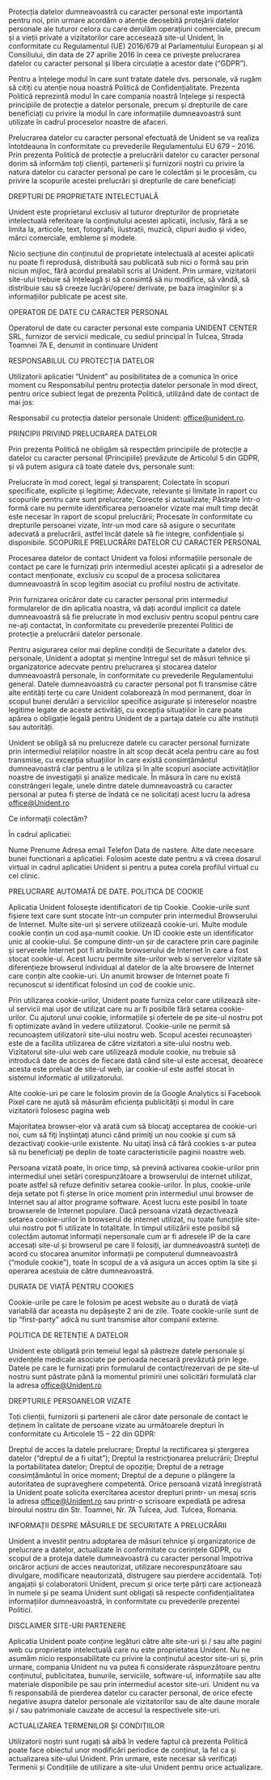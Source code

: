 Protecția datelor dumneavoastră cu caracter personal este importantă pentru noi, prin urmare acordăm o atenție deosebită protejării datelor personale ale tuturor celora cu care derulăm operațiuni comerciale, precum și a vieții private a vizitatorilor care accesează site-ul Unident, în conformitate cu Regulamentul (UE) 2016/679 al Parlamentului European și al Consiliului, din data de 27 aprilie 2016 în ceea ce privește prelucrarea datelor cu caracter personal și libera circulație a acestor date (“GDPR”).

Pentru a înțelege modul în care sunt tratate datele dvs. personale, vă rugăm să citiți cu atenție noua noastră Politică de Confidențialitate. Prezenta Politică reprezintă modul în care compania noastră înțelege și respectă principiile de protecție a datelor personale, precum și drepturile de care beneficiați cu privire la modul în care informațiile dumneavoastră sunt utilizate în cadrul proceselor noastre de afaceri.

Prelucrarea datelor cu caracter personal efectuată de Unident se va realiza întotdeauna în conformitate cu prevederile Regulamentului EU 679 – 2016. Prin prezenta Politică de protecție a prelucrării datelor cu caracter personal dorim să informăm toți clienții, partenerii și furnizorii noștri cu privire la natura datelor cu caracter personal pe care le colectăm și le procesăm, cu privire la scopurile acestei prelucrări și drepturile de care beneficiați

DREPTURI DE PROPRIETATE INTELECTUALĂ

Unident este proprietarul exclusiv al tuturor drepturilor de proprietate intelectuală referitoare la conținutului acestei aplicatii, inclusiv, fără a se limita la, articole, text, fotografii, ilustrații, muzică, clipuri audio și video, mărci comerciale, embleme și modele.

Nicio secțiune din conținutul de proprietate intelectuală al acestei aplicatii nu poate fi reprodusă, distribuită sau publicată sub nici o formă sau prin niciun mijloc, fără acordul prealabil scris al Unident. Prin urmare, vizitatorii site-ului trebuie să înțeleagă și să consimtă să nu modifice, să vândă, să distribuie sau să creeze lucrări/opere/ derivate, pe baza imaginilor și a informațiilor publicate pe acest site.

OPERATOR DE DATE CU CARACTER PERSONAL

Operatorul de date cu caracter personal este compania UNIDENT CENTER SRL, furnizor de servicii medicale, cu sediul principal în Tulcea, Strada Toamnei 7A E, denumit in continuare Unident

RESPONSABILUL CU PROTECȚIA DATELOR

Utilizatorii aplicatiei “Unident” au posibilitatea de a comunica în orice moment cu Responsabilul pentru protecția datelor personale în mod direct, pentru orice subiect legat de prezenta Politică, utilizând date de contact de mai jos:

Responsabil cu protecția datelor personale Unident: office@unident.ro.

PRINCIPII PRIVIND PRELUCRAREA DATELOR

Prin prezenta Politică ne obligăm să respectăm principiile de protecție a datelor cu caracter personal (Principiile) prevăzute de Articolul 5 din GDPR, și vă putem asigura că toate datele dvs, personale sunt:

Prelucrate în mod corect, legal și transparent;
Colectate în scopuri specificate, explicite și legitime;
Adecvate, relevante și limitate în raport cu scopurile pentru care sunt prelucrate;
Corecte și actualizate;
Păstrate într-o formă care nu permite identificarea persoanelor vizate mai mult timp decât este necesar în raport de scopul prelucrării;
Procesate în conformitate cu drepturile persoanei vizate, într-un mod care să asigure o securitate adecvată a prelucrării, astfel încât datele să fie integre, confidențiale și disponibile.
SCOPURILE PRELUCRĂRII DATELOR CU CARACTER PERSONAL

Procesarea datelor de contact Unident va folosi informațiile personale de contact pe care le furnizați prin intermediul acestei aplicatii și a adreselor de contact menționate, exclusiv cu scopul de a procesa solicitarea dumneavoastră în scop legitim asociat cu profilul nostru de activitate.

Prin furnizarea oricăror date cu caracter personal prin intermediul formularelor de din aplicatia noastra, vă dați acordul implicit ca datele dumneavoastră să fie prelucrate în mod exclusiv pentru scopul pentru care ne-ați contactat, în conformitate cu prevederile prezentei Politici de protecție a prelucrării datelor personale.

Pentru asigurarea celor mai depline condiții de Securitate a datelor dvs. personale, Unident a adoptat și menține întregul set de măsuri tehnice și organizatorice adecvate pentru prelucrarea și stocarea datelor dumneavoastră personale, în conformitate cu prevederile Regulamentului general. Datele dumneavoastră cu caracter personal pot fi transmise către alte entități terțe cu care Unident colaborează în mod permanent, doar în scopul bunei derulări a serviciilor specifice asigurate și intereselor noastre legitime legate de aceste activități, cu excepția situațiilor în care poate apărea o obligație legală pentru Unident de a partaja datele cu alte instituții sau autorități.

Unident se obligă să nu prelucreze datele cu caracter personal furnizate prin intermediul relațiilor noastre în alt scop decât acela pentru care au fost transmise, cu excepția situațiilor în care există consimțământul dumneavoastră clar pentru a le utiliza și în alte scopuri asociate activităților noastre de investigații și analize medicale. În măsura în care nu există constrângeri legale, unele dintre datele dumneavoastră cu caracter personal ar putea fi șterse de îndată ce ne solicitați acest lucru la adresa office@Unident.ro

Ce informaţii colectăm?

În cadrul aplicatiei:

Nume
Prenume
Adresa email
Telefon
Data de nastere.
Alte date necesare bunei functionari a aplicatiei.
Folosim aceste date pentru a vă creea dosarul virtual in cadrul aplicatiei Unident si pentru a putea corela profilul virtual cu cel clinic.

PRELUCRARE AUTOMATĂ DE DATE. POLITICA DE COOKIE

Aplicatia Unident folosește identificatori de tip Cookie. Cookie-urile sunt fișiere text care sunt stocate într-un computer prin intermediul Browserului de Internet. Multe site-uri și servere utilizează cookie-uri. Multe module cookie conțin un cod așa-numit cookie. Un ID cookie este un identificator unic al cookie-ului. Se compune dintr-un șir de caractere prin care paginile și serverele Internet pot fi atribuite browserului de Internet în care a fost stocat cookie-ul. Acest lucru permite site-urilor web si serverelor vizitate să diferențieze browserul individual al datelor de la alte browsere de Internet care conțin alte cookie-uri. Un anumit browser de Internet poate fi recunoscut si identificat folosind un cod de cookie unic.

Prin utilizarea cookie-urilor, Unident poate furniza celor care utilizează site-ul servicii mai ușor de utilizat care nu ar fi posibile fără setarea cookie-urilor. Cu ajutorul unui cookie, informațiile și ofertele de pe site-ul nostru pot fi optimizate având în vedere utilizatorul. Cookie-urile ne permit să recunoaștem utilizatorii site-ului nostru web. Scopul acestei recunoașteri este de a facilita utilizarea de către vizitatori a site-ului nostru web. Vizitatorul site-ului web care utilizează module cookie, nu trebuie să introducă date de acces de fiecare dată când site-ul este accesat, deoarece acesta este preluat de site-ul web, iar cookie-ul este astfel stocat în sistemul informatic al utilizatorului.

Alte cookie-uri pe care le folosim provin de la Google Analytics si Facebook Pixel care ne ajută să măsurăm eficienţa publicităţii şi modul în care vizitatorii folosesc pagina web

Majoritatea browser-elor vă arată cum să blocaţi acceptarea de cookie-uri noi, cum să fiţi înştiinţaţi atunci când primiţi un nou cookie şi cum să dezactivaţi cookie-urile existente. Nu uitaţi însă că fără cookies s-ar putea să nu beneficiaţi pe deplin de toate caracteristicile paginii noastre web.

Persoana vizată poate, în orice timp, să prevină activarea cookie-urilor prin intermediul unei setări corespunzătoare a browserului de internet utilizat, poate astfel să refuze definitiv setarea cookie-urilor. În plus, cookie-urile deja setate pot fi șterse în orice moment prin intermediul unui browser de Internet sau al altor programe software. Acest lucru este posibil în toate browserele de Internet populare. Dacă persoana vizată dezactivează setarea cookie-urilor în browserul de internet utilizat, nu toate funcțiile site-ului nostru pot fi utilizate în totalitate. În timpul utilizării este posibil să colectăm automat informații nepersonale cum ar fi adresele IP de la care accesați site-ul și browserul pe care îl folosiți, iar dumneavoastră sunteți de acord cu stocarea anumitor informații pe computerul dumneavoastră (“module cookie”), toate în scopul de a vă asigura un acces optim la site și operarea acestuia de către dumneavoastră.

DURATA DE VIAȚĂ PENTRU COOKIES

Cookie-urile pe care le folosim pe acest website au o durată de viață variabilă dar aceasta nu depășește 2 ani de zile. Toate cookie-urile sunt de tip “first-party” adică nu sunt transmise altor companii externe.

POLITICA DE RETENȚIE A DATELOR

Unident este obligată prin temeiul legal să păstreze datele personale și evidențele medicale asociate pe perioada necesară prevăzută prin lege. Datele pe care le furnizați prin formularul de contact/rezervari de pe site-ul nostru sunt păstrate până la momentul primirii unei solicitări formulată clar la adresa office@Unident.ro

DREPTURILE PERSOANELOR VIZATE

Toți clienții, furnizorii și partenerii ale căror date personale de contact le deținem în calitate de persoane vizate au următoarele drepturi în conformitate cu Articolele 15 – 22 din GDPR:

Dreptul de acces la datele prelucrare;
Dreptul la rectificarea și ștergerea datelor (“dreptul de a fi uitat”);
Dreptul la restricționarea prelucrării;
Dreptul la portabilitatea datelor;
Dreptul de opoziție;
Dreptul de a retrage consimțământul în orice moment;
Dreptul de a depune o plângere la autoritatea de supraveghere competentă.
Orice persoană vizată înregistrată la Unident poate solicita exercitarea acestor drepturi printr- un mesaj scris la adresa office@Unident.ro sau printr-o scrisoare expediată pe adresa biroului nostru din Str. Toamnei, Nr. 7A Tulcea, Jud. Tulcea, Romania.

INFORMAȚII DESPRE MĂSURILE DE SECURITATE A PRELUCRĂRII

Unident a investit pentru adoptarea de măsuri tehnice și organizatorice de prelucrare a datelor, actualizate în conformitate cu cerințele GDPR, cu scopul de a proteja datele dumneavoastră cu caracter personal împotriva oricăror acțiuni de acces neautorizat, utilizare necorespunzătoare sau divulgare, modificare neautorizată, distrugere sau pierdere accidentală. Toți angajații și colaboratorii Unident, precum și orice terțe părți care acționează în numele și pe seama Unident sunt obligați să respecte confidențialitatea informațiilor dumneavoastră, în conformitate cu prevederile prezentei Politici.

DISCLAIMER SITE-URI PARTENERE

Aplicatia Unident poate conține legături către alte site-uri și / sau alte pagini web cu proprietate intelectuală care nu este proprietatea Unident. Nu ne asumăm nicio responsabilitate cu privire la conținutul acestor site-uri și, prin urmare, compania Unident nu va putea fi considerate răspunzătoare pentru conținutul, publicitatea, bunurile, serviciile, software-ul, informațiile sau alte materiale disponibile pe sau prin intermediul acestor site-uri. Unident nu va fi responsabilă de pierderea datelor cu caracter personal, de orice efecte negative asupra datelor personale ale vizitatorilor sau de alte daune morale și / sau patrimoniale cauzate de accesul la respectivele site-uri.

ACTUALIZAREA TERMENILOR ȘI CONDIȚIILOR

Utilizatorii noștri sunt rugați să aibă în vedere faptul că prezenta Politică poate face obiectul unor modificări periodice de conținut, la fel ca și actualizarea site-ului Unident. Prin urmare, este necesar să verificați Termenii și Condițiile de utilizare a site-ului Unident pentru orice actualizare.

